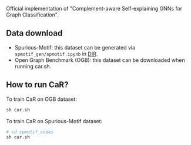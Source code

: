 Official implementation of "Complement-aware Self-explaining GNNs for Graph Classification".

## Data download
- Spurious-Motif: this dataset can be generated via `spmotif_gen/spmotif.ipynb` in [DIR](https://github.com/Wuyxin/DIR-GNN/tree/main). 
- Open Graph Benchmark (OGB): this dataset can be downloaded when running car.sh.


## How to run CaR?

To train CaR on OGB dataset:

```python
sh car.sh
```

To train CaR on Spurious-Motif dataset:

```python
# cd spmotif_codes
sh car.sh
```



